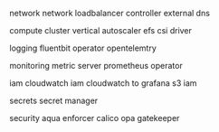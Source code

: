 network
network loadbalancer controller
external dns

compute
cluster vertical autoscaler
efs csi driver

logging
fluentbit operator
opentelemtry

monitoring
metric server
prometheus operator

iam
cloudwatch iam
cloudwatch to grafana
s3 iam

secrets
secret manager

security 
aqua enforcer
calico
opa gatekeeper